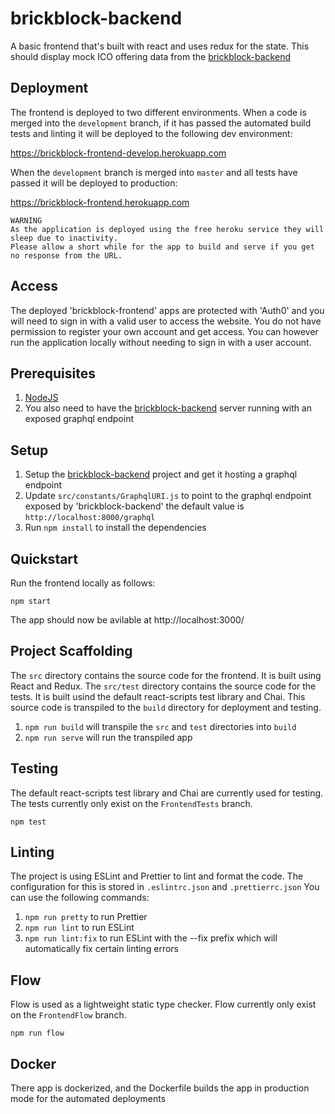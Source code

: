 # brickblock-backend
A basic frontend that's built with react and uses redux for the state. This should display mock ICO offering data from the [brickblock-backend](https://github.com/CaelRowley/brickblock-backend)


## Deployment
The frontend is deployed to two different environments. When a code is merged into the `development` branch, if it has passed the automated build tests and linting it will be deployed to the following dev environment:

https://brickblock-frontend-develop.herokuapp.com

When the `development` branch is merged into `master` and all tests have passed it will be deployed to production:

https://brickblock-frontend.herokuapp.com
```
WARNING
As the application is deployed using the free heroku service they will sleep due to inactivity. 
Please allow a short while for the app to build and serve if you get no response from the URL.
```

## Access
The deployed 'brickblock-frontend' apps are protected with 'Auth0' and you will need to sign in with a valid user to access the website. You do not have permission to register your own account and get access. You can however run the application locally without needing to sign in with a user account.


## Prerequisites
1. [NodeJS](https://nodejs.org/)
2. You also need to have the [brickblock-backend](https://github.com/CaelRowley/brickblock-backend) server running with an exposed graphql endpoint


## Setup
1. Setup the [brickblock-backend](https://github.com/CaelRowley/brickblock-backend) project and get it hosting a graphql endpoint
2. Update `src/constants/GraphqlURI.js` to point to the graphql endpoint exposed by 'brickblock-backend' the default value is `http://localhost:8000/graphql`
3. Run `npm install` to install the dependencies


## Quickstart
Run the frontend locally as follows:

```
npm start
```

The app should now be avilable at http://localhost:3000/


## Project Scaffolding
The `src` directory contains the source code for the frontend. It is built using React and Redux. The `src/test` directory contains the source code for the tests. It is built usind the default react-scripts test library and Chai.
This source code is transpiled to the `build` directory for deployment and testing.
1. `npm run build` will transpile the `src` and `test` directories into `build`
2. `npm run serve` will run the transpiled app


## Testing
The default react-scripts test library and Chai are currently used for testing. The tests currently only exist on the `FrontendTests` branch.
```
npm test
```

## Linting
The project is using ESLint and Prettier to lint and format the code. The configuration for this is stored in `.eslintrc.json` and `.prettierrc.json` You can use the following commands:
1. `npm run pretty` to run Prettier
2. `npm run lint` to run ESLint
3. `npm run lint:fix` to run ESLint with the --fix prefix which will automatically fix certain linting errors

## Flow
Flow is used as a lightweight static type checker. Flow currently only exist on the `FrontendFlow` branch.
```
npm run flow
```

## Docker
There app is dockerized, and the Dockerfile builds the app in production mode for the automated deployments
